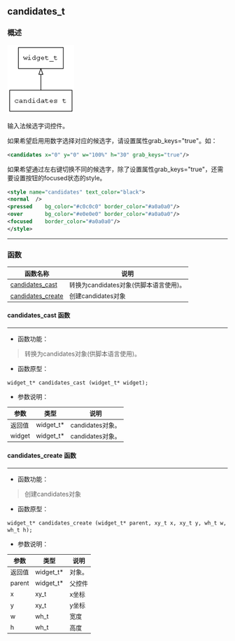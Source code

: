 ## candidates\_t
### 概述
![image](images/candidates_t_0.png)

输入法候选字词控件。

如果希望启用用数字选择对应的候选字，请设置属性grab_keys="true"。如：

```xml
<candidates x="0" y="0" w="100%" h="30" grab_keys="true"/>
```

如果希望通过左右键切换不同的候选字，除了设置属性grab_keys="true"，还需要设置按钮的focused状态的style。

```xml
<style name="candidates" text_color="black">
<normal  />
<pressed    bg_color="#c0c0c0" border_color="#a0a0a0"/>
<over       bg_color="#e0e0e0" border_color="#a0a0a0"/>
<focused    border_color="#a0a0a0"/>
</style>
```
----------------------------------
### 函数
<p id="candidates_t_methods">

| 函数名称 | 说明 | 
| -------- | ------------ | 
| <a href="#candidates_t_candidates_cast">candidates\_cast</a> | 转换为candidates对象(供脚本语言使用)。 |
| <a href="#candidates_t_candidates_create">candidates\_create</a> | 创建candidates对象 |
#### candidates\_cast 函数
-----------------------

* 函数功能：

> <p id="candidates_t_candidates_cast">转换为candidates对象(供脚本语言使用)。

* 函数原型：

```
widget_t* candidates_cast (widget_t* widget);
```

* 参数说明：

| 参数 | 类型 | 说明 |
| -------- | ----- | --------- |
| 返回值 | widget\_t* | candidates对象。 |
| widget | widget\_t* | candidates对象。 |
#### candidates\_create 函数
-----------------------

* 函数功能：

> <p id="candidates_t_candidates_create">创建candidates对象

* 函数原型：

```
widget_t* candidates_create (widget_t* parent, xy_t x, xy_t y, wh_t w, wh_t h);
```

* 参数说明：

| 参数 | 类型 | 说明 |
| -------- | ----- | --------- |
| 返回值 | widget\_t* | 对象。 |
| parent | widget\_t* | 父控件 |
| x | xy\_t | x坐标 |
| y | xy\_t | y坐标 |
| w | wh\_t | 宽度 |
| h | wh\_t | 高度 |
